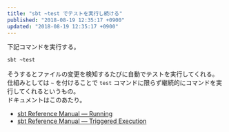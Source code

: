 ```yaml
---
title: "sbt ~test でテストを実行し続ける"
published: "2018-08-19 12:35:17 +0900"
updated: "2018-08-19 12:35:17 +0900"
---
```


下記コマンドを実行する。

```bash
sbt ~test
```

そうするとファイルの変更を検知するたびに自動でテストを実行してくれる。  
仕組みとしては `~` を付けることで `test` コマンドに限らず継続的にコマンドを実行してくれるというもの。  
ドキュメントはこのあたり。

- [sbt Reference Manual — Running](https://www.scala-sbt.org/1.x/docs/Running.html#Continuous+build+and+test)
- [sbt Reference Manual — Triggered Execution](https://www.scala-sbt.org/1.x/docs/Triggered-Execution.html)
